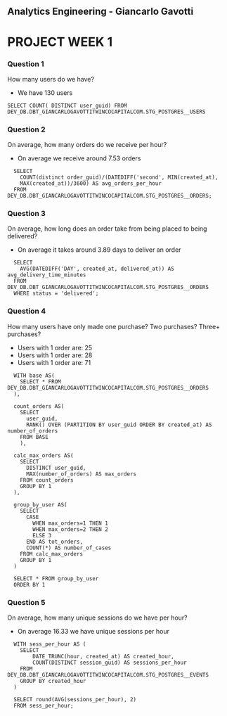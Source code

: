 ## Analytics Engineering - Giancarlo Gavotti

# PROJECT WEEK 1

### Question 1
How many users do we have?

* We have 130 users

``` SELECT COUNT( DISTINCT user_guid) FROM DEV_DB.DBT_GIANCARLOGAVOTTITWINCOCAPITALCOM.STG_POSTGRES__USERS ```

### Question 2
On average, how many orders do we receive per hour?

* On average we receive around 7.53 orders

``` 
  SELECT 
    COUNT(distinct order_guid)/(DATEDIFF('second', MIN(created_at),    
    MAX(created_at))/3600) AS avg_orders_per_hour 
  FROM DEV_DB.DBT_GIANCARLOGAVOTTITWINCOCAPITALCOM.STG_POSTGRES__ORDERS;
``` 

### Question 3
On average, how long does an order take from being placed to being delivered?

* On average it takes around 3.89 days to deliver an order

``` 
  SELECT
    AVG(DATEDIFF('DAY', created_at, delivered_at)) AS avg_delivery_time_minutes
  FROM DEV_DB.DBT_GIANCARLOGAVOTTITWINCOCAPITALCOM.STG_POSTGRES__ORDERS
  WHERE status = 'delivered';
``` 

### Question 4
How many users have only made one purchase? Two purchases? Three+ purchases?

* Users with 1 order are: 25
* Users with 1 order are: 28
* Users with 1 order are: 71

```
  WITH base AS(
    SELECT * FROM DEV_DB.DBT_GIANCARLOGAVOTTITWINCOCAPITALCOM.STG_POSTGRES__ORDERS
  ),
  
  count_orders AS(
    SELECT 
      user_guid,
      RANK() OVER (PARTITION BY user_guid ORDER BY created_at) AS number_of_orders
    FROM BASE
    ),
    
  calc_max_orders AS(
    SELECT
      DISTINCT user_guid,
      MAX(number_of_orders) AS max_orders
    FROM count_orders
    GROUP BY 1
  ),
  
  group_by_user AS(
    SELECT 
      CASE 
        WHEN max_orders=1 THEN 1
        WHEN max_orders=2 THEN 2
        ELSE 3
      END AS tot_orders,
      COUNT(*) AS number_of_cases
    FROM calc_max_orders
    GROUP BY 1
  )
  
  SELECT * FROM group_by_user
  ORDER BY 1
  ```
  
  ### Question 5
  On average, how many unique sessions do we have per hour?
  * On average 16.33 we have unique sessions per hour 
  
  ```
    WITH sess_per_hour AS (
      SELECT 
          DATE_TRUNC(hour, created_at) AS created_hour,
          COUNT(DISTINCT session_guid) AS sessions_per_hour
      FROM DEV_DB.DBT_GIANCARLOGAVOTTITWINCOCAPITALCOM.STG_POSTGRES__EVENTS
      GROUP BY created_hour
    )
    
    SELECT round(AVG(sessions_per_hour), 2)
    FROM sess_per_hour;
```